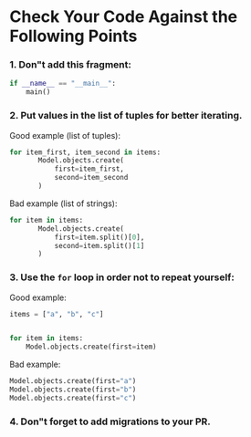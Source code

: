 # Сheck Your Code Against the Following Points

### 1. Don"t add this fragment:
```python
if __name__ == "__main__":
    main()
```
### 2. Put values in the list of tuples for better iterating.

Good example (list of tuples):
```python
for item_first, item_second in items:
       Model.objects.create(
           first=item_first,
           second=item_second
       )
```

Bad example (list of strings):
```python
for item in items:
       Model.objects.create(
           first=item.split()[0],
           second=item.split()[1]
       )
```

### 3. Use the `for` loop in order not to repeat yourself:

Good example:
```python
items = ["a", "b", "c"]


for item in items:
    Model.objects.create(first=item)
```

Bad example:
```python
Model.objects.create(first="a")
Model.objects.create(first="b")
Model.objects.create(first="c")
```

### 4. Don"t forget to add migrations to your PR.

